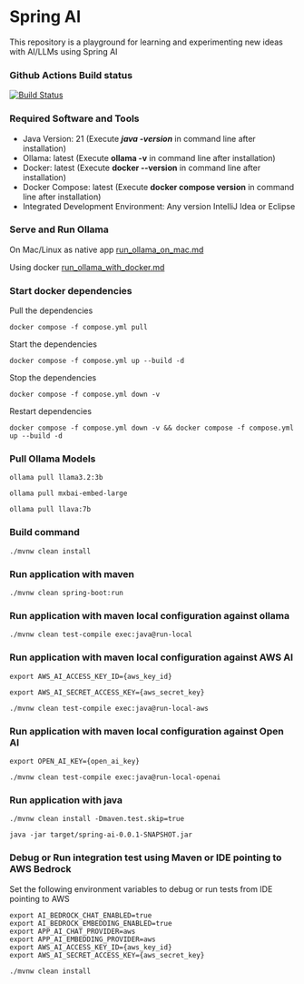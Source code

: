 # Spring AI
This repository is a playground for learning and experimenting new ideas with AI/LLMs using Spring AI

### Github Actions Build status
[![Build Status](https://github.com/harishkannarao/spring-ai/workflows/CI-main/badge.svg)](https://github.com/harishkannarao/spring-ai/actions?query=workflow%3ACI-main)

### Required Software and Tools
* Java Version: 21 (Execute **_java -version_** in command line after installation)
* Ollama: latest (Execute **ollama -v** in command line after installation)
* Docker: latest (Execute **docker --version** in command line after installation)
* Docker Compose: latest (Execute **docker compose version** in command line after installation)
* Integrated Development Environment: Any version IntelliJ Idea or Eclipse

### Serve and Run Ollama

On Mac/Linux as native app [run_ollama_on_mac.md](https://github.com/harishkannarao/spring-ai/blob/main/run_ollama_on_mac.md)

Using docker [run_ollama_with_docker.md](https://github.com/harishkannarao/spring-ai/blob/main/run_ollama_with_docker.md)

### Start docker dependencies

Pull the dependencies

    docker compose -f compose.yml pull

Start the dependencies

    docker compose -f compose.yml up --build -d

Stop the dependencies

    docker compose -f compose.yml down -v

Restart dependencies

    docker compose -f compose.yml down -v && docker compose -f compose.yml up --build -d

### Pull Ollama Models

    ollama pull llama3.2:3b

    ollama pull mxbai-embed-large

    ollama pull llava:7b

### Build command

    ./mvnw clean install

### Run application with maven

    ./mvnw clean spring-boot:run

### Run application with maven local configuration against ollama

    ./mvnw clean test-compile exec:java@run-local

### Run application with maven local configuration against AWS AI

    export AWS_AI_ACCESS_KEY_ID={aws_key_id}

    export AWS_AI_SECRET_ACCESS_KEY={aws_secret_key}

    ./mvnw clean test-compile exec:java@run-local-aws

### Run application with maven local configuration against Open AI

    export OPEN_AI_KEY={open_ai_key}

    ./mvnw clean test-compile exec:java@run-local-openai

### Run application with java

    ./mvnw clean install -Dmaven.test.skip=true

    java -jar target/spring-ai-0.0.1-SNAPSHOT.jar

### Debug or Run integration test using Maven or IDE pointing to AWS Bedrock

Set the following environment variables to debug or run tests from IDE pointing to AWS

    export AI_BEDROCK_CHAT_ENABLED=true
    export AI_BEDROCK_EMBEDDING_ENABLED=true
    export APP_AI_CHAT_PROVIDER=aws
    export APP_AI_EMBEDDING_PROVIDER=aws
    export AWS_AI_ACCESS_KEY_ID={aws_key_id}
    export AWS_AI_SECRET_ACCESS_KEY={aws_secret_key}

    ./mvnw clean install